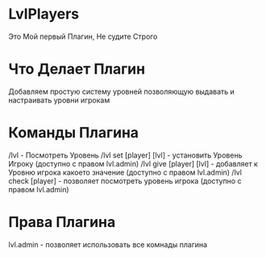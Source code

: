 # LvlPlayers

Это Мой первый Плагин, Не судите Строго

# Что Делает Плагин

Добавляем простую систему уровней
позволяющую выдавать и настраивать уровни игрокам

# Команды Плагина

/lvl - Посмотреть Уровень
/lvl set [player] [lvl] - установить Уровень Игроку (доступно с правом lvl.admin)
/lvl give [player] [lvl] - добавляет к Уровню игрока какоето значение (доступно с правом lvl.admin)
/lvl check [player] - позволяет посмотреть уровень игрока (доступно с правом lvl.admin)

# Права Плагина

lvl.admin - позволяет использовать все комнады плагина
